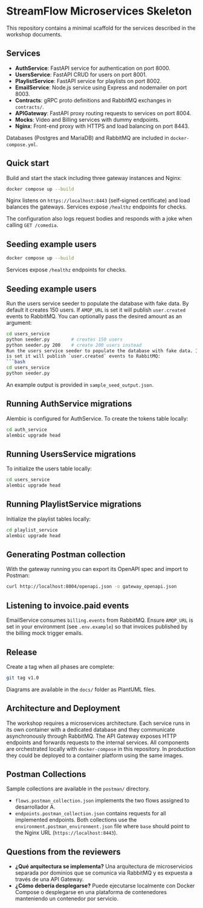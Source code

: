# StreamFlow Microservices Skeleton

This repository contains a minimal scaffold for the services described in the workshop documents.

## Services
- **AuthService**: FastAPI service for authentication on port 8000.
- **UsersService**: FastAPI CRUD for users on port 8001.
- **PlaylistService**: FastAPI service for playlists on port 8002.
- **EmailService**: Node.js service using Express and nodemailer on port 8003.
- **Contracts**: gRPC proto definitions and RabbitMQ exchanges in `contracts/`.
- **APIGateway**: FastAPI proxy routing requests to services on port 8004.
- **Mocks**: Video and Billing services with dummy endpoints.
- **Nginx**: Front-end proxy with HTTPS and load balancing on port 8443.

Databases (Postgres and MariaDB) and RabbitMQ are included in `docker-compose.yml`.

## Quick start
Build and start the stack including three gateway instances and Nginx:
```bash
docker compose up --build
```
Nginx listens on `https://localhost:8443` (self‑signed certificate) and load
balances the gateways. Services expose `/healthz` endpoints for checks.

The configuration also logs request bodies and responds with a joke when calling
`GET /comedia`.

## Seeding example users
```bash
docker compose up --build
```
Services expose `/healthz` endpoints for checks.

## Seeding example users

Run the users service seeder to populate the database with fake data. By default
it creates 150 users. If `AMQP_URL` is set it will publish `user.created` events
to RabbitMQ. You can optionally pass the desired amount as an argument:
```bash
cd users_service
python seeder.py        # creates 150 users
python seeder.py 200    # create 200 users instead
Run the users service seeder to populate the database with fake data. If `AMQP_URL`
is set it will publish `user.created` events to RabbitMQ:
```bash
cd users_service
python seeder.py

```
An example output is provided in `sample_seed_output.json`.

## Running AuthService migrations
Alembic is configured for AuthService. To create the tokens table locally:

```bash
cd auth_service
alembic upgrade head
```

## Running UsersService migrations
To initialize the users table locally:

```bash
cd users_service
alembic upgrade head
```

## Running PlaylistService migrations
Initialize the playlist tables locally:

```bash
cd playlist_service
alembic upgrade head
```

## Generating Postman collection
With the gateway running you can export its OpenAPI spec and import to Postman:

```bash
curl http://localhost:8004/openapi.json -o gateway_openapi.json
```

## Listening to invoice.paid events
EmailService consumes `billing.events` from RabbitMQ. Ensure `AMQP_URL` is set
in your environment (see `.env.example`) so that invoices published by the
billing mock trigger emails.


## Release
Create a tag when all phases are complete:

```bash
git tag v1.0
```

Diagrams are available in the `docs/` folder as PlantUML files.

## Architecture and Deployment
The workshop requires a microservices architecture. Each service runs in its own
container with a dedicated database and they communicate asynchronously through
RabbitMQ. The API Gateway exposes HTTP endpoints and forwards requests to the
internal services. All components are orchestrated locally with `docker-compose`
in this repository. In production they could be deployed to a container
platform using the same images.

## Postman Collections
Sample collections are available in the `postman/` directory.
- `flows.postman_collection.json` implements the two flows assigned to
  desarrollador A.
- `endpoints.postman_collection.json` contains requests for all implemented
  endpoints. Both collections use the `environment.postman_environment.json`
  file where `base` should point to the Nginx URL (`https://localhost:8443`).

## Questions from the reviewers
- **¿Qué arquitectura se implementa?**
  Una arquitectura de microservicios separada por dominios que se comunica via
  RabbitMQ y es expuesta a través de una API Gateway.
- **¿Cómo debería desplegarse?**
  Puede ejecutarse localmente con Docker Compose o desplegarse en una plataforma
  de contenedores manteniendo un contenedor por servicio.
